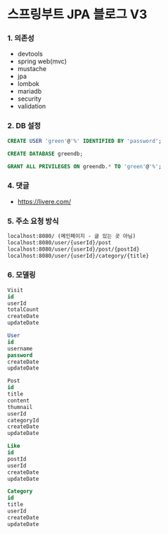 # 스프링부트 JPA 블로그 V3

### 1. 의존성
- devtools
- spring web(mvc)
- mustache
- jpa
- lombok
- mariadb
- security
- validation

### 2. DB 설정
```sql
CREATE USER 'green'@'%' IDENTIFIED BY 'password';

CREATE DATABASE greendb;

GRANT ALL PRIVILEGES ON greendb.* TO 'green'@'%';
```

### 4. 댓글
- https://livere.com/

### 5. 주소 요청 방식
```txt
localhost:8080/ (메인페이지 - 글 있는 곳 아님)
localhost:8080/user/{userId}/post
localhost:8080/user/{userId}/post/{postId}
localhost:8080/user/{userId}/category/{title}
```

### 6. 모델링
```sql
Visit
id
userId
totalCount
createDate
updateDate

User
id
username
password
createDate
updateDate

Post
id
title
content
thumnail
userId
categoryId
createDate
updateDate

Like
id
postId
userId
createDate
updateDate

Category
id
title
userId
createDate
updateDate
```